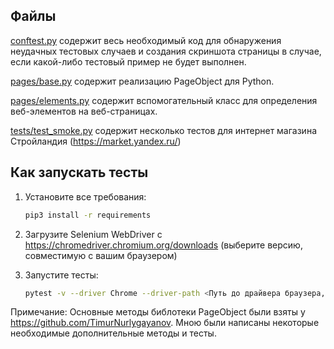 Файлы
-----

[conftest.py](conftest.py) содержит весь необходимый код для обнаружения неудачных тестовых случаев и создания
скриншота страницы в случае, если какой-либо тестовый пример не будет выполнен.

[pages/base.py](pages/base.py) содержит реализацию PageObject для Python.

[pages/elements.py](pages/elements.py) содержит вспомогательный класс для определения веб-элементов на веб-страницах.

[tests/test_smoke.py](tests/test_smoke.py) содержит несколько тестов для интернет магазина Стройландия (https://market.yandex.ru/)


Как запускать тесты
----------------

1) Установите все требования:

    ```bash
    pip3 install -r requirements
    ```

2) Загрузите Selenium WebDriver с https://chromedriver.chromium.org/downloads (выберите версию, совместимую с вашим браузером)
3) Запустите тесты:

    ```bash
    pytest -v --driver Chrome --driver-path <Путь до драйвера браузера, загруженного на шаге 2>
    ```

Примечание: Основные методы библотеки PageObject были взяты у https://github.com/TimurNurlygayanov.
Мною были написаны некоторые необходимые дополнительные методы и тесты.